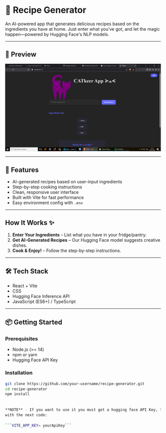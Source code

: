 


# 🍳 Recipe Generator

An AI-powered app that generates delicious recipes based on the ingredients you have at home. Just enter what you’ve got, and let the magic happen—powered by Hugging Face's NLP models.


---

## 📸 Preview

![Recipe Generator Screenshot](./screenshot.png)  

---

## 🧠 Features

- AI-generated recipes based on user-input ingredients
- Step-by-step cooking instructions
- Clean, responsive user interface
- Built with Vite for fast performance
- Easy environment config with `.env`

---

## How It Works ✨

1. **Enter Your Ingredients** – List what you have in your fridge/pantry.  
2. **Get AI-Generated Recipes** – Our Hugging Face model suggests creative dishes.  
3. **Cook & Enjoy!** – Follow the step-by-step instructions.

---

## 🛠 Tech Stack

- React + Vite
- CSS
- Hugging Face Inference API
- JavaScript (ES6+) / TypeScript

---

## 📦 Getting Started

### Prerequisites

- Node.js (>= 14)
- npm or yarn
- Hugging Face API Key

### Installation

```bash
git clone https://github.com/your-username/recipe-generator.git
cd recipe-generator
npm install


**NOTE** - If you want to use it you must get a hugging face API Key, then in the proyect folder create a .env file 
with the next code:

```VITE_APP_KEY= yourApiKey```

